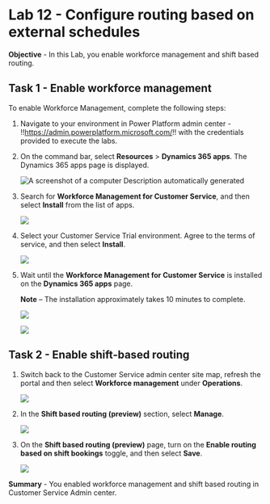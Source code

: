 # Lab 12 - Configure routing based on external schedules

**Objective** - In this Lab, you enable workforce management and shift based routing.

## Task 1 - Enable workforce management

To enable Workforce Management, complete the following steps:

1. Navigate to your environment in Power Platform admin
    center - !!https://admin.powerplatform.microsoft.com/!! with the
    credentials provided to execute the labs.

2. On the command bar, select **Resources** \> **Dynamics 365 apps**.
    The Dynamics 365 apps page is displayed.

    ![A screenshot of a computer Description automatically generated](./media/media13/image1.png)

3. Search for **Workforce Management for Customer Service**, and then
    select **Install** from the list of apps.

    ![](./media/media13/image2.png)

4. Select your Customer Service Trial environment. Agree to the terms of service, and
    then select **Install**.

    ![](./media/media13/image3.png)

5. Wait until the **Workforce Management for Customer Service** is installed on the **Dynamics 365 apps** page.

    **Note** – The installation approximately takes 10 minutes to complete.

    ![](./media/media13/image4.png)

    ![](./media/media13/image5.png)

## Task 2 - Enable shift-based routing

1.  Switch back to the Customer Service admin center site map, refresh the portal and then select **Workforce
    management** under **Operations**.

    ![](./media/media13/image6.png)

2.  In the **Shift based routing (preview)** section, select **Manage**.

    ![](./media/media13/image7.png)

3.  On the **Shift based routing (preview)** page, turn on the **Enable
    routing based on shift bookings** toggle, and then select **Save**.

    ![](./media/media13/image8.png)


**Summary** - You enabled workforce management and shift based routing in Customer Service Admin center.
